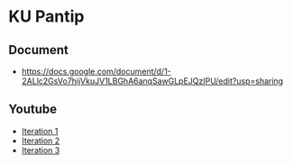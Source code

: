 # KU Pantip

## Document
- https://docs.google.com/document/d/1-2ALlc2GsVo7hijVkuJV1LBGhA6anqSawGLpEJQzIPU/edit?usp=sharing


## Youtube
- [Iteration 1](https://youtu.be/Fp7zLkk3KoM)
- [Iteration 2](https://youtu.be/i49ESSFxvBE)
- [Iteration 3](https://youtu.be/YOvjb6aMCSg)
